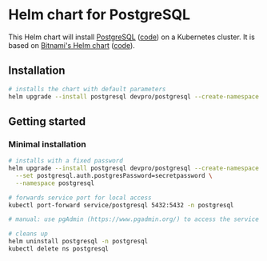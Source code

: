 # Helm chart for PostgreSQL

This Helm chart will install [PostgreSQL](https://www.postgresql.org/) ([code](https://github.com/postgres/postgres)) on a Kubernetes cluster.
It is based on [Bitnami's Helm chart](https://bitnami.com/stack/postgresql/helm) ([code](https://github.com/bitnami/charts/blob/main/bitnami/postgresql)).

## Installation

```bash
# installs the chart with default parameters
helm upgrade --install postgresql devpro/postgresql --create-namespace --namespace postgresql
```

## Getting started

### Minimal installation

```bash
# installs with a fixed password
helm upgrade --install postgresql devpro/postgresql --create-namespace \
  --set postgresql.auth.postgresPassword=secretpassword \
  --namespace postgresql

# forwards service port for local access
kubectl port-forward service/postgresql 5432:5432 -n postgresql

# manual: use pgAdmin (https://www.pgadmin.org/) to access the service on http://localhost:5432/ (log in with postgres/secretpassword)

# cleans up
helm uninstall postgresql -n postgresql
kubectl delete ns postgresql
```
